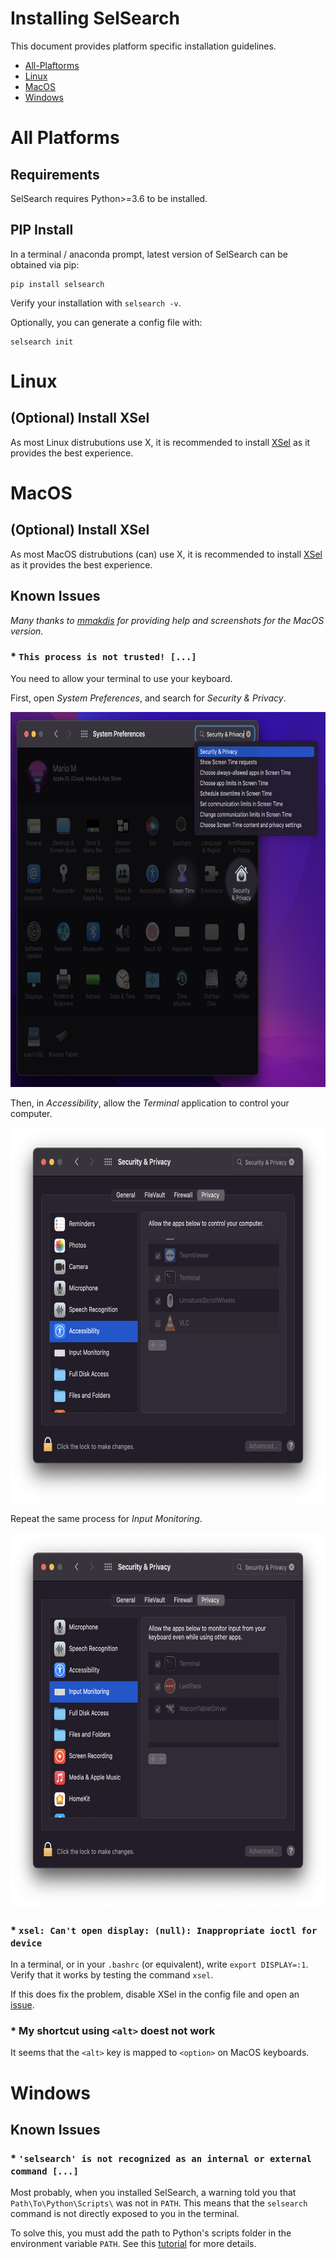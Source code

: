 # Installing SelSearch

This document provides platform specific installation guidelines.

- [All-Plaftorms](#all-platforms)
- [Linux](#linux)
- [MacOS](#macos)
- [Windows](#windows)

# All Platforms

## Requirements

SelSearch requires Python>=3.6 to be installed.

## PIP Install

In a terminal / anaconda prompt, latest version of SelSearch can be obtained via pip:

```
pip install selsearch
```

Verify your installation with `selsearch -v`.

Optionally, you can generate a config file with:

```
selsearch init
```

# Linux

## (Optional) Install XSel

As most Linux distrubutions use X, it is recommended to install [XSel](http://www.kfish.org/software/xsel/#download) as it provides the best experience.

# MacOS

## (Optional) Install XSel

As most MacOS distrubutions (can) use X, it is recommended to install [XSel](https://formulae.brew.sh/formula/xsel) as it provides the best experience.

## Known Issues

*Many thanks to [mmakdis](https://github.com/mmakdis) for providing help and screenshots for the MacOS version.*

### * `This process is not trusted! [...]`

You need to allow your terminal to use your keyboard.

First, open *System Preferences*, and search for *Security & Privacy*.

<p align="center">
  <img src="static/macos/not-trusted-1.png" alt="drawing" height="600"/>
</p>

Then, in *Accessibility*, allow the *Terminal* application to control your computer.

<p align="center">
  <img src="static/macos/not-trusted-2.png" alt="drawing" height="600"/>
</p>

Repeat the same process for *Input Monitoring*.

<p align="center">
  <img src="static/macos/not-trusted-3.png" alt="drawing" height="600"/>
</p>

### * `xsel: Can't open display: (null): Inappropriate ioctl for device`

In a terminal, or in your `.bashrc` (or equivalent), write `export DISPLAY=:1`.
Verify that it works by testing the command `xsel`.

If this does fix the problem, disable XSel in the config file and open an [issue](https://github.com/jeertmans/selsearch/issues).

### * My shortcut using `<alt>` doest not work

It seems that the `<alt>` key is mapped to `<option>` on MacOS keyboards.

# Windows

## Known Issues

### * `'selsearch' is not recognized as an internal or external command [...]`

Most probably, when you installed SelSearch, a warning told you that `Path\To\Python\Scripts\` was not in `PATH`.
This means that the `selsearch` command is not directly exposed to you in the terminal.

To solve this, you must add the path to Python's scripts folder in the environment variable `PATH`. See this [tutorial](https://datatofish.com/add-python-to-windows-path/) for more details.
